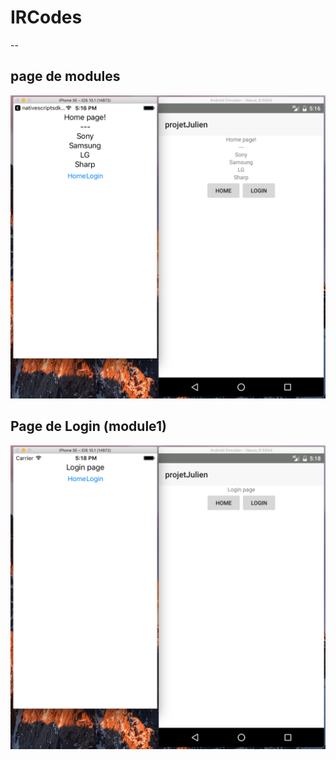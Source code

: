 # IRCodes

--
## page de modules
![alt tag](https://github.com/CollegeBoreal/INF1044-16A/blob/master/4.PROJET/IRCodes1.png)
## Page de Login (module1)
![alt tag](https://github.com/CollegeBoreal/INF1044-16A/blob/master/4.PROJET/IRCodes2.png)
